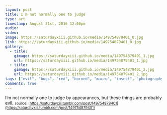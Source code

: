 ```yaml
---
layout: post
title: I m not normally one to judge 
type: art
timestamp: August 31st, 2016 12:00pm
audio: 
video: 
image: https://saturdayxiii.github.io/media/149754879401_0.jpg
link: https://saturdayxiii.github.io/media/149754879401_0.jpg
gallery:
  - title: 
    gimage: https://saturdayxiii.github.io/media/149754879401_1.jpg
    url: https://saturdayxiii.github.io/media/149754879401_1.jpg
  - title: 
    gimage: https://saturdayxiii.github.io/media/149754879401_2.jpg
    url: https://saturdayxiii.github.io/media/149754879401_2.jpg
tags: ["evil", "bugs", "red", "horned", "macro", "insect", "photography", "art"]
comments: true
---
```

I’m not normally one to judge by appearances, but these things are probably evil.
<small>source: [https://saturdayxiii.tumblr.com/post/149754879401](https://saturdayxiii.tumblr.com/post/149754879401)</small>